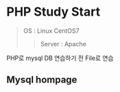 # PHP Study Start
> OS : Linux CentOS7
> > Server : Apache

PHP로 mysql DB 연습하기 전 File로 연습


## Mysql hompage
